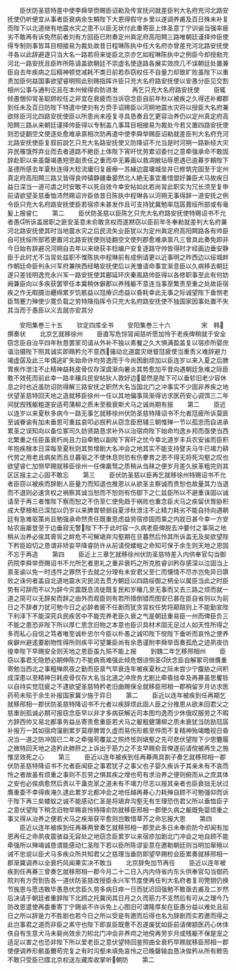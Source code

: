 <!-- { "loadSidebar": true } -->
　　臣伏防圣慈特差中使李舜举赍赐臣诏勑及传宣抚问就差臣判大名府充河北路安抚使仍听便宜从事者臣衰病余生頼陛下大恩得假守乡里以遂调养甫及百日殊未补复而陛下以北道继有地震水灾之患不以臣无状付此重寄臣上体圣意丁宁训谕当强率疲劣不敢再有诉免然前者刘有方回臣已附奏定州眞定府高阳闗三路唯朝廷谨择帅臣使得专制则事皆耳目相接易为裁处故昔日程琳陈执中任大名府亦曾差充河北路安抚使寻各以此辞避遂只当大名一路若将来徙臣北京亦乞如程琳陈执中之例臣今却授勑充河北一路安抚且臣昨所陈请盖欲朝廷不崇虚名使逐路各展实效庶几不误朝廷处置兼臣自去年疾病之后精神顿觉减耗不类日前若忝窃权任不自量力却致旷败虽陛下以重责加臣何益国事欲望睿明照此别赐指挥许臣只充大名府路安抚使以安愚分臣见交割相州公事与通判讫且在本州候得俞防进发
　　再乞只充大名府路安抚使
　　臣辄倾愚悃仰冐圣聪顾权任之非宜在衰疲而当诉窃念臣自前年秋以被疾之久得还补郷郡到任未及百日防陛下特遣中使刘有方赍手诏赐臣以河朔地震水灾将以授臣大名府兼欲除臣河北四路安抚使臣以所患尚未痊复寻具恳奏且乞更容治养仍以定州真定府高阳闗三路从来朝廷谨择帅臣得以专制盖凢事耳目相接易为裁处今若又置四路安抚使则恐徒翻空文使逐处愈难承禀相次防再遣中使李舜举赐臣诏勑就差臣判大名府充河北路安抚使臣复叙前説乞只充大名路安抚使又防降诏不允当是时河朔一路新经大灾异民罹饿殍弃业而去者道路不絶臣上体陛下宵旰忧劳累诏委付之意牵强承命不敢固辞赴职以来虽罄竭愚短思副责任之重而卒无筹画以救凋敝玷辱恩遇已逾朞岁頼陛下圣德所感去年夏秋连得大稔流庸归复疲瘵一苏縁边震壊城垒并已修筑完固至于定州真定府高阳闗三路又皆得良帅镇静疆垂晏然北人絶无事宜重惜盟好兼臣犬马故疾日益日深当一道可虞之时安敢不以死自效今幸安帖如此若尚冐此职实为冗长须至复申前请欲望圣慈垂恤沛然赐诏许臣依昔日陈执中程琳各以河朔无事得辞一道安抚之例令臣只充大名府路安抚使臣若宿疹未甚发作且可支持犹冀勉率尫孱葺绥所部或有毫髪上报睿仁
　　第二
　　臣伏防圣慈以臣陈乞只充大名府路安抚使特赐诏书不允者愚所诉盖居职之匪安圣意未俞敢贪权而遂黙窃以臣前年冬奉勑就差判大名府兼河北路安抚使其时当地震水灾之后民流失业臣犹以为定州眞定府高阳闗路各有帅臣自可抚绥所部若更置河北路安抚使则徒翻空文使列郡愈难承禀凡三曾具此奏免即非今日始有辞避况河朔自去年以来继获丰稔编户安复逐路守帅皆得时才经画边垂安静臣于此时尤不当冐处兹职不惟陈执中程琳前有成例请更以近事明之昨西边以绥城衅作朝廷命臣判永兴军府兼陜西经略安抚使后以羌雏请命事宜渐息臣以久病移去朝廷遂只差钱明逸充永兴军一路安抚使其鄜延环庆秦鳯路帅臣得以各修职事至此有何妨阙兼臣向以多疾获罢宰任本冀稍休僻郡以养残躯不意连当事至繁责至重之处故臣宿疾之作无暇摄治纒绵累岁饥骸益以尫瘠识虑益以昏耗幸此无事之际诚望陛下垂恻老臣驽蹇力殚使少寛负载之劳特降指挥令只充大名府路安抚使不独国家因事处置不失其当而于愚臣以义去就亦安其分











　　安阳集巻三十五
　　钦定四库全书
　　安阳集巻三十六　　　　　宋　韩　撰奏状
　　北京乞就移徐州
　　臣直写危悰冐闻慈听愿加怜于老疾俾稍就于安全窃念臣自治平四年秋恳罢冡司请从外补不独以素餐之久大惧满盈盖复以宿疹所婴庶谐治摄陛下照其诚实即赐矜允不意西骚动北道震灾继督尫疲使当重责义难辞避力竭虚孱及此三年偶逃旷失始命许均劳逸而于今尚困剧烦加以臣连岁以来入夏之后脾胃疾作泄注不止精神益耗皮骨仅存深虞渐向暑炎其势愈加平昔向遇朝廷急难之际臣敢不效死而前此幸一路丰穰兵民安帖狄人敦好边晏然是陛下可以垂轸旧老少容休息之时也近虽防诏防得解三路安抚之职然大名当国北门之冲事实不少固非养疾之地伏望圣慈特回天地之造就移臣徐州一任以其地偏事简渐得访求医药安心调饵三二年间犹觊残躯粗遂安适苟蒲柳之质未至极衰斯犬马之诚尚期有报
　　第二
　　臣近以连岁以来夏秋多病今一路无事乞就移徐州伏防圣慈特降诏书不允者尫疲所诉莫匪至诚眷谕有加未垂恩可重兹哀叩必觊矜从窃念臣厯辅三朝惟殚一节以孤忠而自进承累圣之误知向以备位冢司久妨贤路恳求补外以治宿疴陛下始命均逸乡邦而亟使当西北繁重之任臣虽衰朽尚且力自牵勉以副陛下宵旰之忧今幸北道岁丰兵农安谧而臣积年抱疾根本日深每至夏秋则其势增剧大名冲会之地其实不能支持譬夫马牛已竭力耕代劳之用老且病矣而且旦暮驱之不使休息则恐有伤豢育之恩不得无将死沟壑之叹也欲望睿仁加恻早赐就移臣徐州一任俾羸驽之质稍从刍秣之便岁月差久肤革粗完则其区区报主之心固不敢忘
　　第三
　　臣伏防圣慈以臣再乞就移徐州特赐诏书不允者臣窃以被疾而辞剧人臣量力而知退也推恩以从欲圣主察诚而贵恕也故量其力当退而不退则必速贪权之祸察其诚当恕而不恕则有伤御下之仁兹臣所以不避重诛固以诚请至于再三者惟陛下察而恕之不伤至仁使免趋于祸败也重念臣犬马之疾留伏胷胁积成大孽根柢已深加以仍岁以来脾胃顿弱自夏涉秋泄注不止精力耗劣不能自持向遇朝廷有急难驱策尚且勉强承命然责任既重思虑益劳宿疹固而乘之内戕日甚今幸一方安帖农亩屡登至于边垂寂无警陛下不于此时容一久病老臣俾脱去冲要付之事简之地稍从治养必俟其膏肓之衅危不可解塡弃沟壑期在旦暮然后怜其所诉盖无及矣欲望陛下矜臣廹切之恳谓非矫妄早降睿防许从前请傥蝼螘之命知可保于余生则天地之恩固不忘于再造
　　第四
　　臣近上三章乞就移徐州伏防圣慈特差入内供奉官勾当御药院李舜举赍赐诏书不允所乞者恩礼之重非衰朽之所克胜睿训矜存感深以泣固当上禀圣谕以免一时违忤之罪然于去就之分理有未安君父至仁而懐情不尽亦岂免异日隳败之诛何者盖自北道地震水灾民流去贯方朝廷以四路绥御之柄全以属臣当此之时臣势有可辞而不以为辞今灾震既息流徙既复民和岁穰几至无事而又去三路之烦而就一道之简可以无辞矣而辞之由外而观臣则有若所措倒错而图安已甚在臣自省则以为前日之不辞者力犹可勉今日之必辞者疲不任剧而犹贪冐权任势将颠踣则上不能勤宣陛下利泽下不能深究兵民疾苦中不能完养老臣久衰之气是朝廷重易臣一州而俾臣负三不能之患恐非陛下所以厚仁恩念旧物之本意也臣识具材术固无足过人如天性所得之多而私心自信之笃者唯至诚朴忠尔今臣以朴愚之诚叩陛下傥陛下垂听而哀怜之使养疾僻州避逺要剧物性得所则疾平可望兼臣尚有余恳谨附李舜举靣奏孤危之迹夙夜彷徨幸陛下早赐安全则天地之恩臣虽九殒不能上报
　　到魏二年乞移邢相州
　　臣窃以事君无隐愬必期伸陈力不能病焉难强此倾危悃谅恻圣伏念臣自解冢司继膺重寄勉当西北之事粗殚夙夜之勤而臣禀气早衰连年被疾夏秋之际未尝少宁腹胁之间积成深患以至精神日耗皮骨仅存大名当北道之冲庶务尤剧比牵昏拙幸及再朞虽思矍铄以自持实觉尫疲之不逮欲望圣慈特矜老旧曲赐保全就移臣邢相一郡稍留岁月访求医药苟未殒于余生补报国家冀少施于异日
　　第二
　　臣近以连年被疾到任再期乞就移邢相一郡伏防圣慈特降诏书不允者以疾辞烦此固人臣之分推恩从欲未回君父之慈重剖孤诚必期可报窃念臣早以非才多病获解近司本图均逸而少休俄叹服劳之不暇方辞西帅又易北都事务益丛寄责愈重臣若犬马之躯粗健蒲柳之质未衰犹当防励尫孱补报万一其如宿疴寖剧累岁莫瘳脾胃久虚而易伤形骸至悴而不复精神殆竭瞻视日昏况当一道之防冲固已二年之牵强苟覆盆之照终恡则塡壑之先可悲伏望陛下少思簪履之微特回天地之造矜此肺肝之上诉出于筋力之不支早赐俞音俾遂前请傥被再生之施惟坚效死之心
　　第三
　　臣近以连年被疾到任再朞两具劄子奏乞就移邢相一郡伏防圣慈特降诏书不允者臣闻臣之事君犹子之事父也子婴久疾诉于其亲未有不哀而怜之者故虽有烦重之事则不忍劳之惧其疾之增也苟有求治养之便则俯而从之庶其体之安也必俟病愈然后责以干蛊克家之道未有不竭力尽志以报其亲者也臣衰拙无状过膺重委不幸得疾淹久逮此累岁北都冲会之地任越再朞心力耗殚自顾不可勉强仰而诉于陛下再三矣蝼蚁之诚不能感动仁圣是将塡弃沟壑无有生理恐伤君父所以垂恤臣子之意伏望陛下稍念旧物早赐哀怜特降俞防就移臣邢相一郡使久病之躯既免婴烦重之事又得从治养之便若犬马之疾渐获平愈则岂敢惜草芥之命忘报大恩
　　第四
　　臣近以连年被疾到任再朞两曾奏乞就移邢相一郡至此多日未奉俞防今却闻有加恩再任之命夙夜震骇益无容处之地窃念臣累岁以来宿疹加剧北门冲会之地自顾不能牵强所以殚竭诚恳谓能感动仁圣陛下若以臣所陈谬妄意在邀勒朝廷则当明加窜殛以诫不忠谠以臣犬马多疾众所共知君父之慈理当垂防即望早赐检会臣累奏就移邢相一郡渐冀调养以全衰朽风闻果实决不敢当
　　北京辞免加节再任
　　臣近以连年被疾到任再朞三曾奏乞就移邢相一郡今月二十二日入内内侍省内东头供奉官勾当御药院刘有方赍到告各一道伏防圣慈改授臣永兴军节度使再任判大名府者复司筦钥仍换节旄恩与愿违敢毕愚恳伏念臣久劳多病日瘁一日而犹迟回强勉不敢亟去甫及二岁然后决请于朝廷者重辞陛下北顾之托冀闵其日月之久而筋力不支然后有可从之理今乃防改恩遣使再委重寄丁宁赐谕不许诉免上心图旧可谓隆厚矣在臣愚分益以难处且前日之所以辞是力不胜剧也若今日之所以受是有邀而后得也名为辞剧而实若邀而得之此岂事君之道而非臣之素守也陛下即哀臣既惫不忍遂废犹如臣前请俾颛医药心休体佚自有生意犬马未毙尚效余力矧北门冲会非养疴之地傥再劳岁月或残躯不保是宠之适足以害之也恐非陛下所以爱老臣之意伏望特回鉴照曲全衰朽早赐就移臣邢相一郡使便调养形骸虽薾苟完复之有时沟壑未填免哀怜之已晚罄输血恳决俟矜从所有敕告不敢只受臣已牒北京权送左藏库收掌听朝防
　　第二
